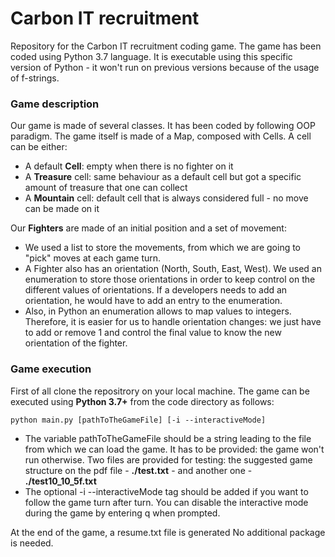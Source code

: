 # Carbon IT recruitment

Repository for the Carbon IT recruitment coding game. The game has been coded using Python 3.7 language. It is executable using this specific version of Python - it won't run on previous versions because of the usage of f-strings.

### Game description

Our game is made of several classes. It has been coded by following OOP paradigm. The game itself is made of a Map, composed with Cells.
A cell can be either:
  - A default **Cell**: empty when there is no fighter on it
  - A **Treasure** cell: same behaviour as a default cell but got a specific amount of treasure that one can collect
  - A **Mountain** cell: default cell that is always considered full - no move can be made on it

Our **Fighters** are made of an initial position and a set of movement:
  - We used a list to store the movements, from which we are going to "pick" moves at each game turn.
  - A Fighter also has an orientation (North, South, East, West). We used an enumeration to store those orientations in order to keep control on the different values of orientations. If a developers needs to add an orientation, he would have to add an entry to the enumeration.
  - Also, in Python an enumeration allows to map values to integers. Therefore, it is easier for us to handle orientation changes: we just have to add or remove 1 and control the final value to know the new orientation of the fighter.

### Game execution

First of all clone the repositrory on your local machine.
The game can be executed using **Python 3.7+** from the code directory as follows:

```
python main.py [pathToTheGameFile] [-i --interactiveMode]
```

  - The variable pathToTheGameFile should be a string leading to the file from which we can load the game. It has to be provided: the game won't run otherwise. Two files are provided for testing: the suggested game structure on the pdf file - **./test.txt** - and another one - **./test10_10_5f.txt**
  - The optional -i --interactiveMode tag should be added if you want to follow the game turn after turn. You can disable the interactive mode during the game by entering q when prompted.

At the end of the game, a resume.txt file is generated
No additional package is needed.

